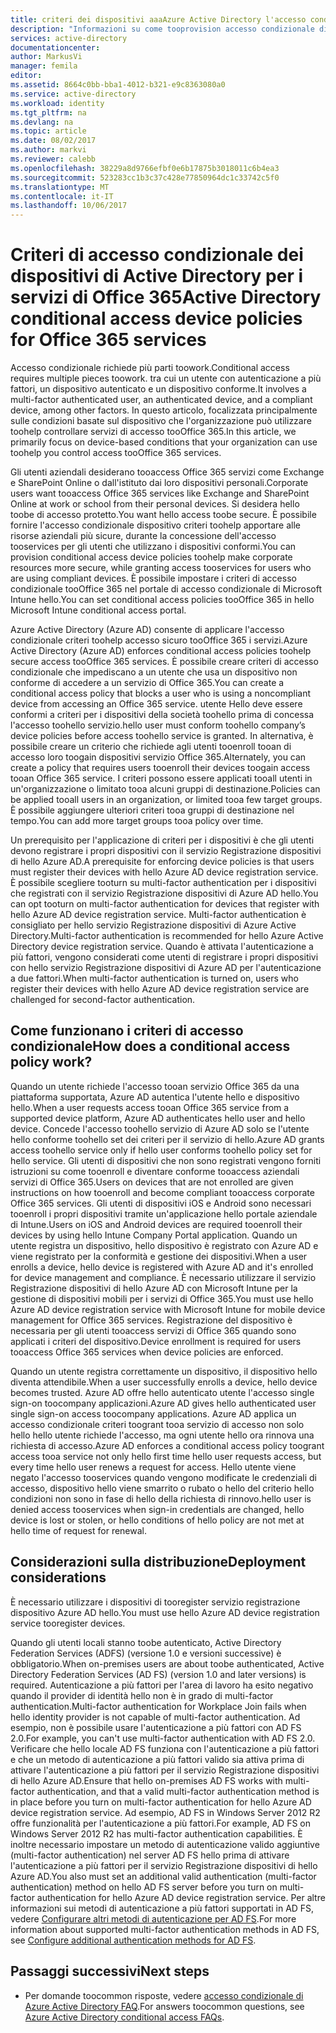 ```yaml
---
title: criteri dei dispositivi aaaAzure Active Directory l'accesso condizionale per servizi di Office 365 | Documenti Microsoft
description: "Informazioni su come tooprovision accesso condizionale dispositivo criteri toohelp rendere le risorse aziendali più sicura, mantenendo tooservices di conformità e l'accesso utente."
services: active-directory
documentationcenter: 
author: MarkusVi
manager: femila
editor: 
ms.assetid: 8664c0bb-bba1-4012-b321-e9c8363080a0
ms.service: active-directory
ms.workload: identity
ms.tgt_pltfrm: na
ms.devlang: na
ms.topic: article
ms.date: 08/02/2017
ms.author: markvi
ms.reviewer: calebb
ms.openlocfilehash: 38229a8d9766efbf0e6b17875b3018011c6b4ea3
ms.sourcegitcommit: 523283cc1b3c37c428e77850964dc1c33742c5f0
ms.translationtype: MT
ms.contentlocale: it-IT
ms.lasthandoff: 10/06/2017
---
```

# <a name="active-directory-conditional-access-device-policies-for-office-365-services"></a><span data-ttu-id="bed97-103">Criteri di accesso condizionale dei dispositivi di Active Directory per i servizi di Office 365</span><span class="sxs-lookup"><span data-stu-id="bed97-103">Active Directory conditional access device policies for Office 365 services</span></span>

<span data-ttu-id="bed97-104">Accesso condizionale richiede più parti toowork.</span><span class="sxs-lookup"><span data-stu-id="bed97-104">Conditional access requires multiple pieces toowork.</span></span> <span data-ttu-id="bed97-105">tra cui un utente con autenticazione a più fattori, un dispositivo autenticato e un dispositivo conforme.</span><span class="sxs-lookup"><span data-stu-id="bed97-105">It involves a multi-factor authenticated user, an authenticated device, and a compliant device, among other factors.</span></span> <span data-ttu-id="bed97-106">In questo articolo, focalizzata principalmente sulle condizioni basate sul dispositivo che l'organizzazione può utilizzare toohelp controllare servizi di accesso tooOffice 365.</span><span class="sxs-lookup"><span data-stu-id="bed97-106">In this article, we primarily focus on device-based conditions that your organization can use toohelp you control access tooOffice 365 services.</span></span> 

<span data-ttu-id="bed97-107">Gli utenti aziendali desiderano tooaccess Office 365 servizi come Exchange e SharePoint Online o dall'istituto dai loro dispositivi personali.</span><span class="sxs-lookup"><span data-stu-id="bed97-107">Corporate users want tooaccess Office 365 services like Exchange and SharePoint Online at work or school from their personal devices.</span></span> <span data-ttu-id="bed97-108">Si desidera hello toobe di accesso protetto.</span><span class="sxs-lookup"><span data-stu-id="bed97-108">You want hello access toobe secure.</span></span> <span data-ttu-id="bed97-109">È possibile fornire l'accesso condizionale dispositivo criteri toohelp apportare alle risorse aziendali più sicure, durante la concessione dell'accesso tooservices per gli utenti che utilizzano i dispositivi conformi.</span><span class="sxs-lookup"><span data-stu-id="bed97-109">You can provision conditional access device policies toohelp make corporate resources more secure, while granting access tooservices for users who are using compliant devices.</span></span> <span data-ttu-id="bed97-110">È possibile impostare i criteri di accesso condizionale tooOffice 365 nel portale di accesso condizionale di Microsoft Intune hello.</span><span class="sxs-lookup"><span data-stu-id="bed97-110">You can set conditional access policies tooOffice 365 in hello Microsoft Intune conditional access portal.</span></span>

<span data-ttu-id="bed97-111">Azure Active Directory (Azure AD) consente di applicare l'accesso condizionale criteri toohelp accesso sicuro tooOffice 365 i servizi.</span><span class="sxs-lookup"><span data-stu-id="bed97-111">Azure Active Directory (Azure AD) enforces conditional access policies toohelp secure access tooOffice 365 services.</span></span> <span data-ttu-id="bed97-112">È possibile creare criteri di accesso condizionale che impediscano a un utente che usa un dispositivo non conforme di accedere a un servizio di Office 365.</span><span class="sxs-lookup"><span data-stu-id="bed97-112">You can create a conditional access policy that blocks a user who is using a noncompliant device from accessing an Office 365 service.</span></span> <span data-ttu-id="bed97-113">utente Hello deve essere conformi a criteri per i dispositivi della società toohello prima di concessa l'accesso toohello servizio.</span><span class="sxs-lookup"><span data-stu-id="bed97-113">hello user must conform toohello company’s device policies before access toohello service is granted.</span></span> <span data-ttu-id="bed97-114">In alternativa, è possibile creare un criterio che richiede agli utenti tooenroll tooan di accesso loro toogain dispositivi servizio Office 365.</span><span class="sxs-lookup"><span data-stu-id="bed97-114">Alternately, you can create a policy that requires users tooenroll their devices toogain access tooan Office 365 service.</span></span> <span data-ttu-id="bed97-115">I criteri possono essere applicati tooall utenti in un'organizzazione o limitato tooa alcuni gruppi di destinazione.</span><span class="sxs-lookup"><span data-stu-id="bed97-115">Policies can be applied tooall users in an organization, or limited tooa few target groups.</span></span> <span data-ttu-id="bed97-116">È possibile aggiungere ulteriori criteri tooa gruppi di destinazione nel tempo.</span><span class="sxs-lookup"><span data-stu-id="bed97-116">You can add more target groups tooa policy over time.</span></span>

<span data-ttu-id="bed97-117">Un prerequisito per l'applicazione di criteri per i dispositivi è che gli utenti devono registrare i propri dispositivi con il servizio Registrazione dispositivi di hello Azure AD.</span><span class="sxs-lookup"><span data-stu-id="bed97-117">A prerequisite for enforcing device policies is that users must register their devices with hello Azure AD device registration service.</span></span> <span data-ttu-id="bed97-118">È possibile scegliere tooturn su multi-factor authentication per i dispositivi che registrati con il servizio Registrazione dispositivi di Azure AD hello.</span><span class="sxs-lookup"><span data-stu-id="bed97-118">You can opt tooturn on multi-factor authentication for devices that register with hello Azure AD device registration service.</span></span> <span data-ttu-id="bed97-119">Multi-factor authentication è consigliato per hello servizio Registrazione dispositivi di Azure Active Directory.</span><span class="sxs-lookup"><span data-stu-id="bed97-119">Multi-factor authentication is recommended for hello Azure Active Directory device registration service.</span></span> <span data-ttu-id="bed97-120">Quando è attivata l'autenticazione a più fattori, vengono considerati come utenti di registrare i propri dispositivi con hello servizio Registrazione dispositivi di Azure AD per l'autenticazione a due fattori.</span><span class="sxs-lookup"><span data-stu-id="bed97-120">When multi-factor authentication is turned on, users who register their devices with hello Azure AD device registration service are challenged for second-factor authentication.</span></span>

## <a name="how-does-a-conditional-access-policy-work"></a><span data-ttu-id="bed97-121">Come funzionano i criteri di accesso condizionale</span><span class="sxs-lookup"><span data-stu-id="bed97-121">How does a conditional access policy work?</span></span>

<span data-ttu-id="bed97-122">Quando un utente richiede l'accesso tooan servizio Office 365 da una piattaforma supportata, Azure AD autentica l'utente hello e dispositivo hello.</span><span class="sxs-lookup"><span data-stu-id="bed97-122">When a user requests access tooan Office 365 service from a supported device platform, Azure AD authenticates hello user and hello device.</span></span> <span data-ttu-id="bed97-123">Concede l'accesso toohello servizio di Azure AD solo se l'utente hello conforme toohello set dei criteri per il servizio di hello.</span><span class="sxs-lookup"><span data-stu-id="bed97-123">Azure AD grants access toohello service only if hello user conforms toohello policy set for hello service.</span></span> <span data-ttu-id="bed97-124">Gli utenti di dispositivi che non sono registrati vengono forniti istruzioni su come tooenroll e diventare conforme tooaccess aziendali servizi di Office 365.</span><span class="sxs-lookup"><span data-stu-id="bed97-124">Users on devices that are not enrolled are given instructions on how tooenroll and become compliant tooaccess corporate Office 365 services.</span></span> <span data-ttu-id="bed97-125">Gli utenti di dispositivi iOS e Android sono necessari tooenroll i propri dispositivi tramite un'applicazione hello portale aziendale di Intune.</span><span class="sxs-lookup"><span data-stu-id="bed97-125">Users on iOS and Android devices are required tooenroll their devices by using hello Intune Company Portal application.</span></span> <span data-ttu-id="bed97-126">Quando un utente registra un dispositivo, hello dispositivo è registrato con Azure AD e viene registrato per la conformità e gestione dei dispositivi.</span><span class="sxs-lookup"><span data-stu-id="bed97-126">When a user enrolls a device, hello device is registered with Azure AD and it's enrolled for device management and compliance.</span></span> <span data-ttu-id="bed97-127">È necessario utilizzare il servizio Registrazione dispositivi di hello Azure AD con Microsoft Intune per la gestione di dispositivi mobili per i servizi di Office 365.</span><span class="sxs-lookup"><span data-stu-id="bed97-127">You must use hello Azure AD device registration service with Microsoft Intune for mobile device management for Office 365 services.</span></span> <span data-ttu-id="bed97-128">Registrazione del dispositivo è necessaria per gli utenti tooaccess servizi di Office 365 quando sono applicati i criteri del dispositivo.</span><span class="sxs-lookup"><span data-stu-id="bed97-128">Device enrollment is required for users tooaccess Office 365 services when device policies are enforced.</span></span>

<span data-ttu-id="bed97-129">Quando un utente registra correttamente un dispositivo, il dispositivo hello diventa attendibile.</span><span class="sxs-lookup"><span data-stu-id="bed97-129">When a user successfully enrolls a device, hello device becomes trusted.</span></span> <span data-ttu-id="bed97-130">Azure AD offre hello autenticato utente l'accesso single sign-on toocompany applicazioni.</span><span class="sxs-lookup"><span data-stu-id="bed97-130">Azure AD gives hello authenticated user single sign-on access toocompany applications.</span></span> <span data-ttu-id="bed97-131">Azure AD applica un accesso condizionale criteri toogrant tooa servizio di accesso non solo hello hello utente richiede l'accesso, ma ogni utente hello ora rinnova una richiesta di accesso.</span><span class="sxs-lookup"><span data-stu-id="bed97-131">Azure AD enforces a conditional access policy toogrant access tooa service not only hello first time hello user requests access, but every time hello user renews a request for access.</span></span> <span data-ttu-id="bed97-132">Hello utente viene negato l'accesso tooservices quando vengono modificate le credenziali di accesso, dispositivo hello viene smarrito o rubato o hello del criterio hello condizioni non sono in fase di hello della richiesta di rinnovo.</span><span class="sxs-lookup"><span data-stu-id="bed97-132">hello user is denied access tooservices when sign-in credentials are changed, hello device is lost or stolen, or hello conditions of hello policy are not met at hello time of request for renewal.</span></span>

## <a name="deployment-considerations"></a><span data-ttu-id="bed97-133">Considerazioni sulla distribuzione</span><span class="sxs-lookup"><span data-stu-id="bed97-133">Deployment considerations</span></span>

<span data-ttu-id="bed97-134">È necessario utilizzare i dispositivi di tooregister servizio registrazione dispositivo Azure AD hello.</span><span class="sxs-lookup"><span data-stu-id="bed97-134">You must use hello Azure AD device registration service tooregister devices.</span></span>

<span data-ttu-id="bed97-135">Quando gli utenti locali stanno toobe autenticato, Active Directory Federation Services (ADFS) (versione 1.0 e versioni successive) è obbligatorio.</span><span class="sxs-lookup"><span data-stu-id="bed97-135">When on-premises users are about toobe authenticated, Active Directory Federation Services (AD FS) (version 1.0 and later versions) is required.</span></span> <span data-ttu-id="bed97-136">Autenticazione a più fattori per l'area di lavoro ha esito negativo quando il provider di identità hello non è in grado di multi-factor authentication.</span><span class="sxs-lookup"><span data-stu-id="bed97-136">Multi-factor authentication for Workplace Join fails when hello identity provider is not capable of multi-factor authentication.</span></span> <span data-ttu-id="bed97-137">Ad esempio, non è possibile usare l'autenticazione a più fattori con AD FS 2.0.</span><span class="sxs-lookup"><span data-stu-id="bed97-137">For example, you can't use multi-factor authentication with AD FS 2.0.</span></span> <span data-ttu-id="bed97-138">Verificare che hello locale AD FS funziona con l'autenticazione a più fattori e che un metodo di autenticazione a più fattori valido sia attiva prima di attivare l'autenticazione a più fattori per il servizio Registrazione dispositivi di hello Azure AD.</span><span class="sxs-lookup"><span data-stu-id="bed97-138">Ensure that hello on-premises AD FS works with multi-factor authentication, and that a valid multi-factor authentication method is in place before you turn on multi-factor authentication for hello Azure AD device registration service.</span></span> <span data-ttu-id="bed97-139">Ad esempio, AD FS in Windows Server 2012 R2 offre funzionalità per l'autenticazione a più fattori.</span><span class="sxs-lookup"><span data-stu-id="bed97-139">For example, AD FS on Windows Server 2012 R2 has multi-factor authentication capabilities.</span></span> <span data-ttu-id="bed97-140">È inoltre necessario impostare un metodo di autenticazione valido aggiuntive (multi-factor authentication) nel server AD FS hello prima di attivare l'autenticazione a più fattori per il servizio Registrazione dispositivi di hello Azure AD.</span><span class="sxs-lookup"><span data-stu-id="bed97-140">You also must set an additional valid authentication (multi-factor authentication) method on hello AD FS server before you turn on multi-factor authentication for hello Azure AD device registration service.</span></span> <span data-ttu-id="bed97-141">Per altre informazioni sui metodi di autenticazione a più fattori supportati in AD FS, vedere [Configurare altri metodi di autenticazione per AD FS](/windows-server/identity/ad-fs/operations/configure-additional-authentication-methods-for-ad-fs).</span><span class="sxs-lookup"><span data-stu-id="bed97-141">For more information about supported multi-factor authentication methods in AD FS, see [Configure additional authentication methods for AD FS](/windows-server/identity/ad-fs/operations/configure-additional-authentication-methods-for-ad-fs).</span></span>

## <a name="next-steps"></a><span data-ttu-id="bed97-142">Passaggi successivi</span><span class="sxs-lookup"><span data-stu-id="bed97-142">Next steps</span></span>

*   <span data-ttu-id="bed97-143">Per domande toocommon risposte, vedere [accesso condizionale di Azure Active Directory FAQ](active-directory-conditional-faqs.md).</span><span class="sxs-lookup"><span data-stu-id="bed97-143">For answers toocommon questions, see [Azure Active Directory conditional access FAQs](active-directory-conditional-faqs.md).</span></span>
